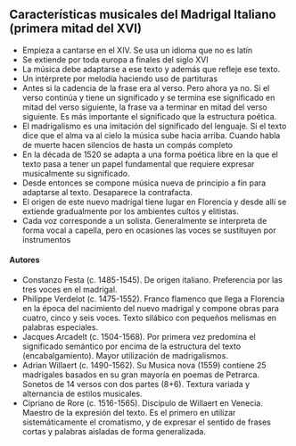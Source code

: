 ## Características musicales del Madrigal Italiano (primera mitad del XVI)

- Empieza a cantarse en el XIV. Se usa un idioma que no es latín
- Se extiende por toda europa a finales del siglo XVI
- La música debe adaptarse a ese texto y además que refleje ese texto.
- Un intérprete por melodía haciendo uso de partituras
- Antes si la cadencia de la frase era al verso. Pero ahora ya no. Si el verso continúa y tiene un significado y se termina ese significado en mitad del verso siguiente, la frase va a terminar en mitad del verso siguiente. Es más importante el significado que la estructura poética.
- El madrigalismo es una imitación del significado del lenguaje. Si el texto dice que el alma va al cielo la música sube hacia arriba. Cuando habla de muerte hacen silencios de hasta un compás completo
- En la década de 1520 se adapta a una forma poética libre en la que el texto pasa a tener un papel fundamental que requiere expresar musicalmente su significado.
- Desde entonces se compone música nueva de principio a fin para adaptarse al texto. Desaparece la contrafacta.
- El origen de este nuevo madrigal tiene lugar en Florencia y desde allí se extiende gradualmente por los ambientes cultos y elitistas. 
- Cada voz corresponde a un solista. Generalmente se interpreta de forma vocal a capella, pero en ocasiones las voces se sustituyen por instrumentos

#### Autores
- Constanzo Festa (c. 1485-1545). De origen italiano. Preferencia por las tres voces en el madrigal.
- Philippe Verdelot (c. 1475-1552). Franco flamenco que llega a Florencia en la época del nacimiento del nuevo madrigal y compone obras para cuatro, cinco y seis voces. Texto silábico con pequeños melismas en palabras especiales.
- Jacques Arcadelt (c. 1504-1568). Por primera vez predomina el significado semántico por encima de la estructura del texto (encabalgamiento). Mayor utilización de madrigalismos.
- Adrian Willaert (c. 1490-1562). Su Musica nova (1559) contiene 25 madrigales basados en su gran mayoría en poemas de Petrarca. Sonetos de 14 versos con dos partes (8+6). Textura variada y alternancia de estilos musicales.
- Cipriano de Rore (c. 1516-1565). Discípulo de Willaert en Venecia. Maestro de la expresión del texto. Es el primero en utilizar sistemáticamente el cromatismo, y de expresar el sentido de frases cortas y palabras aisladas de forma generalizada.